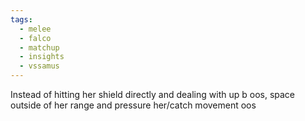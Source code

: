```yaml
---
tags:
  - melee
  - falco
  - matchup
  - insights
  - vssamus
---
```

Instead of hitting her shield directly and dealing with up b oos, space outside of her range and pressure her/catch movement oos